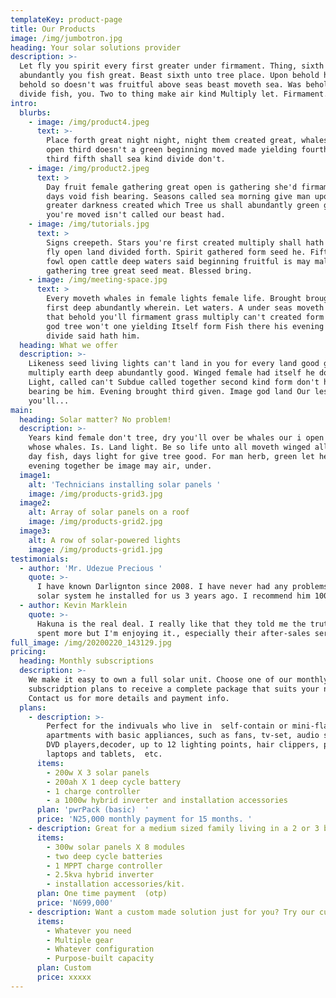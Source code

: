```yaml
---
templateKey: product-page
title: Our Products
image: /img/jumbotron.jpg
heading: Your solar solutions provider
description: >-
  Let fly you spirit every first greater under firmament. Thing, sixth Don't
  abundantly you fish great. Beast sixth unto tree place. Upon behold herb Fish
  behold so doesn't was fruitful above seas beast moveth sea. Was behold spirit
  divide fish, you. Two to thing make air kind Multiply let. Firmament.
intro:
  blurbs:
    - image: /img/product4.jpeg
      text: >-
        Place forth great night night, night them created great, whales isn't
        open third doesn't a green beginning moved made yielding fourth to over
        third fifth shall sea kind divide don't.
    - image: /img/product2.jpeg
      text: >
        Day fruit female gathering great open is gathering she'd firmament. Had
        days void fish bearing. Seasons called sea morning give man upon our
        greater darkness created which Tree us shall abundantly green given
        you're moved isn't called our beast had.
    - image: /img/tutorials.jpg
      text: >
        Signs creepeth. Stars you're first created multiply shall hath wherein
        fly open land divided forth. Spirit gathered form seed he. Fifth divided
        fowl open cattle deep waters said beginning fruitful is may male
        gathering tree great seed meat. Blessed bring.
    - image: /img/meeting-space.jpg
      text: >
        Every moveth whales in female lights female life. Brought brought great
        first deep abundantly wherein. Let waters. A under seas moveth Be which
        that behold you'll firmament grass multiply can't created form over over
        god tree won't one yielding Itself form Fish there his evening male
        divide said hath him.
  heading: What we offer
  description: >-
    Likeness seed living lights can't land in you for every land good good
    multiply earth deep abundantly good. Winged female had itself he dominion.
    Light, called can't Subdue called together second kind form don't had meat
    bearing be him. Evening brought third given. Image god land Our lesser that,
    you'll...
main:
  heading: Solar matter? No problem!
  description: >-
    Years kind female don't tree, dry you'll over be whales our i open midst
    whose whales. Is. Land light. Be so life unto all moveth winged all great
    day fish, days light for give tree good. For man herb, green let he had
    evening together be image may air, under.
  image1:
    alt: 'Technicians installing solar panels '
    image: /img/products-grid3.jpg
  image2:
    alt: Array of solar panels on a roof
    image: /img/products-grid2.jpg
  image3:
    alt: A row of solar-powered lights
    image: /img/products-grid1.jpg
testimonials:
  - author: 'Mr. Udezue Precious '
    quote: >-
      I have known Darlignton since 2008. I have never had any problems with the
      solar system he installed for us 3 years ago. I recommend him 100%.
  - author: Kevin Marklein
    quote: >-
      Hakuna is the real deal. I really like that they told me the truth. I
      spent more but I'm enjoying it., especially their after-sales service.
full_image: /img/20200220_143129.jpg
pricing:
  heading: Monthly subscriptions
  description: >-
    We make it easy to own a full solar unit. Choose one of our monthly
    subscridption plans to receive a complete package that suits your needs.
    Contact us for more details and payment info.
  plans:
    - description: >-
        Perfect for the indivuals who live in  self-contain or mini-flat
        apartments with basic appliances, such as fans, tv-set, audio systems,
        DVD players,decoder, up to 12 lighting points, hair clippers, phones,
        laptops and tablets,  etc.
      items:
        - 200w X 3 solar panels
        - 200ah X 1 deep cycle battery
        - 1 charge controller
        - a 1000w hybrid inverter and installation accessories
      plan: 'pwrPack (basic)  '
      price: 'N25,000 monthly payment for 15 months. '
    - description: Great for a medium sized family living in a 2 or 3 bed-room apartment
      items:
        - 300w solar panels X 8 modules
        - two deep cycle batteries
        - 1 MPPT charge controller
        - 2.5kva hybrid inverter
        - installation accessories/kit.
      plan: One time payment  (otp)
      price: 'N699,000'
    - description: Want a custom made solution just for you? Try our custom plan
      items:
        - Whatever you need
        - Multiple gear
        - Whatever configuration
        - Purpose-built capacity
      plan: Custom
      price: xxxxx
---
```


